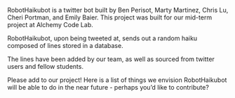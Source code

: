 RobotHaikubot is a twitter bot built by Ben Perisot, Marty Martinez, Chris Lu, Cheri Portman, and Emily Baier. This project was built for our mid-term project at Alchemy Code Lab.

RobotHaikubot, upon being tweeted at, sends out a random haiku composed of lines stored in a database.

The lines have been added by our team, as well as sourced from twitter users and fellow students.

Please add to our project! Here is a list of things we envision RobotHaikubot will be able to do in the near future - perhaps you’d like to contribute?
